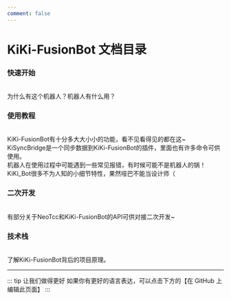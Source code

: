 ```yaml
---
comment: false
---
```

# KiKi-FusionBot 文档目录

### 快速开始
<br>
<NCard title="🤔 了解KiKi-FusionBot" link="./kiki_fusionbot">
为什么有这个机器人？机器人有什么用？
</NCard>

### 使用教程
<br>
<NCard title="🚀 使用KiKi-FusionBot" link="../course/command/bot/user_command">
KiKi-FusionBot有十分多大大小小的功能，看不见看得见的都在这~
</NCard>
<br>
<NCard title="✨ 使用KiSyncBridge" link="../course/command/script/user_command">
KiSyncBridge是一个同步数据到KiKi-FusionBot的插件，里面也有许多命令可供使用。
</NCard>
<br>
<NCard title="📑 常见问题" link="../course/faq/bot/bot_faq">
机器人在使用过程中可能遇到一些常见报错，有时候可能不是机器人的锅！
</NCard>
<br>
<NCard title="🌹 细节特性" link="../course/features">
KiKi_Bot很多不为人知的小细节特性，果然哑巴不能当设计师（
</NCard>

### 二次开发
<br>
<NCard title="🔗 对接API" link="../develop/token">
有部分关于NeoTcc和KiKi-FusionBot的API可供对接二次开发~
</NCard>

### 技术栈
<br>
<NCard title="🎊 项目技术栈" link="./techstack">
了解KiKi-FusionBot背后的项目原理。
</NCard>


---
::: tip 让我们做得更好
如果你有更好的语言表达，可以点击下方的【在 GitHub 上编辑此页面】
:::